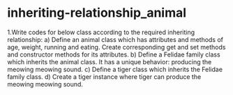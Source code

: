 # inheriting-relationship_animal
1.Write codes for below class according to the required inheriting relationship:
a) Define an animal class which has attributes and methods of age, weight, running and eating. Create corresponding get and set methods and constructor methods for its attributes.
b) Define a Felidae family class which inherits the animal class. It has a unique behavior: producing the meowing meowing sound.
c) Define a tiger class which inherits the Felidae family class.
d) Create a tiger instance where tiger can produce the meowing meowing sound.